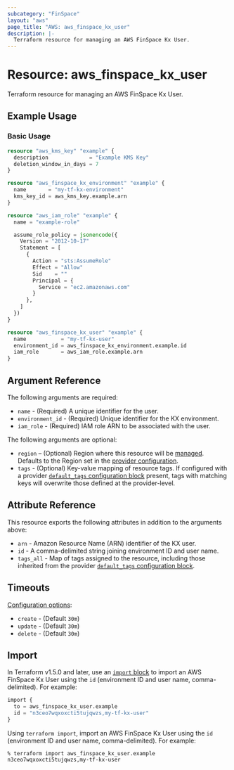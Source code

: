 ```yaml
---
subcategory: "FinSpace"
layout: "aws"
page_title: "AWS: aws_finspace_kx_user"
description: |-
  Terraform resource for managing an AWS FinSpace Kx User.
---
```


# Resource: aws_finspace_kx_user

Terraform resource for managing an AWS FinSpace Kx User.

## Example Usage

### Basic Usage

```terraform
resource "aws_kms_key" "example" {
  description             = "Example KMS Key"
  deletion_window_in_days = 7
}

resource "aws_finspace_kx_environment" "example" {
  name       = "my-tf-kx-environment"
  kms_key_id = aws_kms_key.example.arn
}

resource "aws_iam_role" "example" {
  name = "example-role"

  assume_role_policy = jsonencode({
    Version = "2012-10-17"
    Statement = [
      {
        Action = "sts:AssumeRole"
        Effect = "Allow"
        Sid    = ""
        Principal = {
          Service = "ec2.amazonaws.com"
        }
      },
    ]
  })
}

resource "aws_finspace_kx_user" "example" {
  name           = "my-tf-kx-user"
  environment_id = aws_finspace_kx_environment.example.id
  iam_role       = aws_iam_role.example.arn
}
```

## Argument Reference

The following arguments are required:

* `name` - (Required) A unique identifier for the user.
* `environment_id` - (Required) Unique identifier for the KX environment.
* `iam_role` - (Required) IAM role ARN to be associated with the user.

The following arguments are optional:

* `region` – (Optional) Region where this resource will be [managed](https://docs.aws.amazon.com/general/latest/gr/rande.html#regional-endpoints). Defaults to the Region set in the [provider configuration](https://registry.terraform.io/providers/hashicorp/aws/latest/docs#aws-configuration-reference).
* `tags` - (Optional) Key-value mapping of resource tags. If configured with a provider [`default_tags` configuration block](/docs/providers/aws/index.html#default_tags-configuration-block) present, tags with matching keys will overwrite those defined at the provider-level.

## Attribute Reference

This resource exports the following attributes in addition to the arguments above:

* `arn` - Amazon Resource Name (ARN) identifier of the KX user.
* `id` - A comma-delimited string joining environment ID and user name.
* `tags_all` - Map of tags assigned to the resource, including those inherited from the provider [`default_tags` configuration block](/docs/providers/aws/index.html#default_tags-configuration-block).

## Timeouts

[Configuration options](https://developer.hashicorp.com/terraform/language/resources/syntax#operation-timeouts):

* `create` - (Default `30m`)
* `update` - (Default `30m`)
* `delete` - (Default `30m`)

## Import

In Terraform v1.5.0 and later, use an [`import` block](https://developer.hashicorp.com/terraform/language/import) to import an AWS FinSpace Kx User using the `id` (environment ID and user name, comma-delimited). For example:

```terraform
import {
  to = aws_finspace_kx_user.example
  id = "n3ceo7wqxoxcti5tujqwzs,my-tf-kx-user"
}
```

Using `terraform import`, import an AWS FinSpace Kx User using the `id` (environment ID and user name, comma-delimited). For example:

```console
% terraform import aws_finspace_kx_user.example n3ceo7wqxoxcti5tujqwzs,my-tf-kx-user
```
